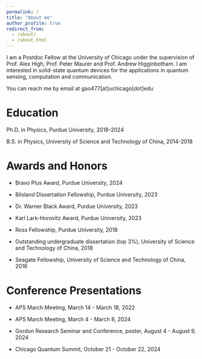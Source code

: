 ```yaml
---
permalink: /
title: "About me"
author_profile: true
redirect_from: 
  - /about/
  - /about.html
---
```


<!-- Google tag (gtag.js) -->
<script async src="https://www.googletagmanager.com/gtag/js?id=G-DE6WMXD2L1"></script>
<script>
  window.dataLayer = window.dataLayer || [];
  function gtag(){dataLayer.push(arguments);}
  gtag('js', new Date());

  gtag('config', 'G-DE6WMXD2L1');
</script>


I am a Postdoc Fellow at the University of Chicago under the supervision of Prof. Alex High, Prof. Peter Maurer and Prof. Andrew Higginbotham. I am interested in solid-state quantum devices for the applications in quantum sensing, computation and communication. 

You can reach me by email at gao477[at]uchicago[dot]edu



Education
======
Ph.D. in Physics, Purdue University, 2018-2024

B.S. in Physics, University of Science and Technology of China, 2014-2018

Awards and Honors
======
* Bravo Plus Award, Purdue University, 2024

* Bilsland Dissertation Fellowship, Purdue University, 2023

* Dr. Warner Black Award, Purdue University, 2023

* Karl Lark-Horovitz Award, Purdue University, 2023

* Ross Fellowship, Purdue University, 2018

* Outstanding undergraduate dissertation (top 3%), University of Science and Technology of China, 2018

* Seagate Fellowship, University of Science and Technology of China, 2016

Conference Presentations
======
* APS March Meeting, March 14 - March 18, 2022

* APS March Meeting, March 4 - March 8, 2024

* Gordon Research Seminar and Conference, poster, August 4 - August 9, 2024

* Chicago Quantum Summit,  October 21 - October 22, 2024